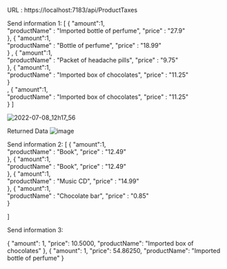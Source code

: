 URL : https://localhost:7183/api/ProductTaxes

Send information 1:
[
    { 
        "amount":1,     
    "productName" : "Imported bottle of perfume",
     "price" : "27.9"   
    },
   { 
        "amount":1,     
    "productName" : "Bottle of perfume",
     "price" : "18.99"   
    } ,
    { 
        "amount":1,     
    "productName" : "Packet of headache pills",
     "price" : "9.75"   
    },
   { 
        "amount":1,     
    "productName" : "Imported box of chocolates",
     "price" : "11.25"   
    }  
    ,
   { 
        "amount":1,     
    "productName" : "Imported box of chocolates",
     "price" : "11.25"   
    } 
]

![2022-07-08_12h17_56](https://user-images.githubusercontent.com/17265317/178048503-4ca6a61d-2d0f-4116-9d23-989b81603575.png)

Returned Data
![image](https://user-images.githubusercontent.com/17265317/178048628-8c323f7b-bee5-4339-bbe6-a44794d0798a.png)

Send information 2:
[
    { 
        "amount":1,     
    "productName" : "Book",
     "price" : "12.49"   
    },
   { 
        "amount":1,     
    "productName" : "Book",
     "price" : "12.49"   
    },
    { 
        "amount":1,  
     "productName" : "Music CD",
     "price" : "14.99"    
    },
     { 
        "amount":1,     
    "productName" : "Chocolate bar",
     "price" : "0.85"   
    }
    
]


Send information 3:


 {
        "amount": 1,
        "price": 10.5000,
        "productName": "Imported box of chocolates"
    },
    {
        "amount": 1,
        "price": 54.86250,
        "productName": "Imported bottle of perfume"
    }


